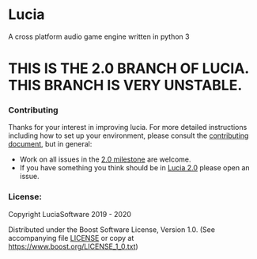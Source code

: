 # Lucia
A cross platform audio game engine written in python 3

# THIS IS THE 2.0 BRANCH OF LUCIA. THIS BRANCH IS VERY UNSTABLE.

### Contributing

Thanks for your interest in improving lucia.
For more detailed instructions including how to set up your environment, please consult the [contributing document](https://github.com/luciasoftware/lucia/blob/next/contributing.md), but in general:

* Work on all issues in the [2.0 milestone](https://github.com/luciasoftware/lucia/milestone/1) are welcome.
* If you have something you think should be in [Lucia 2.0](https://github.com/luciasoftware/lucia/milestone/1) please open an issue.

### License:

Copyright LuciaSoftware 2019 - 2020

Distributed under the Boost Software License, Version 1.0.
(See accompanying file [LICENSE](https://github.com/luciasoftware/lucia/blob/next/LICENSE) or copy at
https://www.boost.org/LICENSE_1_0.txt)
